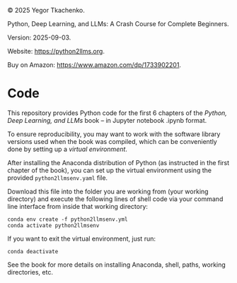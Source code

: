 © 2025 Yegor Tkachenko. 

Python, Deep Learning, and LLMs: A Crash Course for Complete Beginners. 

Version: 2025-09-03.

Website: https://python2llms.org. 

Buy on Amazon: https://www.amazon.com/dp/1733902201.

# Code

This repository provides Python code for the first 6 chapters of the *Python, Deep Learning, and LLMs* book – in Jupyter notebook .ipynb format.

To ensure reproducibility, you may want to work with the software library versions used when the book was compiled, which can be conveniently done by setting up a *virtual environment*. 

After installing the Anaconda distribution of Python (as instructed in the first chapter of the book), you can set up the virtual environment using the provided `python2llmsenv.yaml` file. 

Download this file into the folder you are working from (your working directory) and execute the following lines of shell code via your command line interface from inside that working directory:

```
conda env create -f python2llmsenv.yml
conda activate python2llmsenv
```

If you want to exit the virtual environment, just run:

```
conda deactivate
```

See the book for more details on installing Anaconda, shell, paths, working directories, etc.
